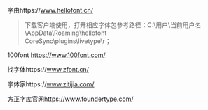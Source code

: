 字由https://www.hellofont.cn/

> 下载客户端使用，打开相应字体包参考路径：C:\用户\当前用户名\AppData\Roaming\hellofont\
> CoreSync\plugins\livetype\r；

100font https://www.100font.com/

找字体https://www.zfont.cn/ 

字体家https://www.zitijia.com/

方正字库官网https://www.foundertype.com/
